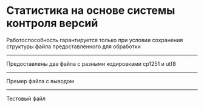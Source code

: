 # Статистика на основе системы контроля версий
Работоспособность гарантируется только при условии сохранения структуры файла предоставленного для обработки
***
Предоставлены два файла с разными кодировками cp1251 и utf8
***
Премер файла с выводом
***
Тестовый файл
